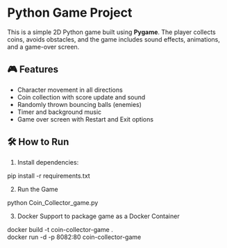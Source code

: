 # Python Game Project

This is a simple 2D Python game built using **Pygame**. The player collects coins, avoids obstacles, and the game includes sound effects, animations, and a game-over screen.

## 🎮 Features
- Character movement in all directions
- Coin collection with score update and sound
- Randomly thrown bouncing balls (enemies)
- Timer and background music
- Game over screen with Restart and Exit options

## 🛠 How to Run

1. Install dependencies:

pip install -r requirements.txt

2. Run the Game

python Coin_Collector_game.py

3. Docker Support to package game as a Docker Container

docker build -t coin-collector-game .  
docker run -d -p 8082:80 coin-collector-game



